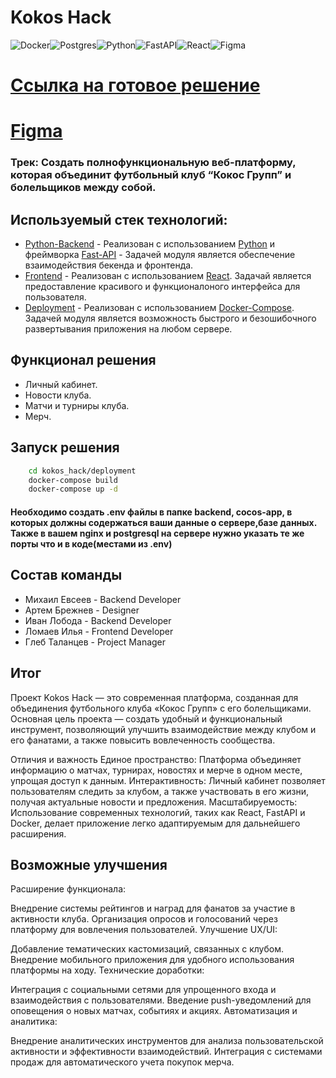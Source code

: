 # Kokos Hack
![Docker](https://img.shields.io/badge/docker-%230db7ed.svg?style=for-the-badge&logo=docker&logoColor=white)![Postgres](https://img.shields.io/badge/postgres-%23316192.svg?style=for-the-badge&logo=postgresql&logoColor=white)![Python](https://img.shields.io/badge/python-3670A0?style=for-the-badge&logo=python&logoColor=ffdd54)![FastAPI](https://img.shields.io/badge/FastAPI-005571?style=for-the-badge&logo=fastapi)![React](https://img.shields.io/badge/react-%2320232a.svg?style=for-the-badge&logo=react&logoColor=%2361DAFB)![Figma](https://img.shields.io/badge/figma-%2320232a.svg?style=for-the-badge&logo=figma)



# [Ссылка на готовое решение](https://kokos.shmyaks.ru/signin)
# [Figma](https://www.figma.com/design/Fj8ZAHMSMziUuL6BaF7wUg/kokos?node-id=0-1&t=s7DlcrpbxjhBHDBd-1)

### Трек: Создать полнофункциональную веб-платформу, которая объединит футбольный клуб “Кокос Групп” и болельщиков между собой.


## Используемый стек технологий:
- [Python-Backend](https://github.com/ultraevs/kokos_hack/tree/main/backend) - Реализован с использованием [Python](https://www.python.org/) и фреймворка [Fast-API](https://fastapi.tiangolo.com/ru/) - Задачей модуля является обеспечение взаимодействия бекенда и фронтенда.
- [Frontend](https://github.com/ultraevs/kokos_hack/tree/main/cocos-app) - Реализован с использованием [React](https://ru.legacy.reactjs.org/). Задачай является предоставление красивого и функционалоного интерфейса для пользователя.
- [Deployment](https://github.com/ultraevs/kokos_hack/tree/main/deployment) - Реализован с использованием [Docker-Compose](https://www.docker.com/). Задачей модуля является возможность быстрого и безошибочного развертывания приложения на любом сервере.


## Функционал решения

- Личный кабинет.
- Новости клуба.
- Матчи и турниры клуба.
- Мерч.

## Запуск решения
```sh
    cd kokos_hack/deployment
    docker-compose build
    docker-compose up -d
```
#### Необходимо создать .env файлы в папке backend, cocos-app, в которых должны содержаться ваши данные о сервере,базе данных. Также в вашем nginx и postgresql на сервере нужно указать те же порты что и в коде(местами из .env)

##  Состав команды
 - Михаил Евсеев - Backend Developer
 - Артем Брежнев - Designer
 - Иван Лобода - Backend Developer
 - Ломаев Илья - Frontend Developer
 - Глеб Таланцев - Project Manager

## Итог
Проект Kokos Hack — это современная платформа, созданная для объединения футбольного клуба «Кокос Групп» с его болельщиками. Основная цель проекта — создать удобный и функциональный инструмент, позволяющий улучшить взаимодействие между клубом и его фанатами, а также повысить вовлеченность сообщества.

Отличия и важность
Единое пространство: Платформа объединяет информацию о матчах, турнирах, новостях и мерче в одном месте, упрощая доступ к данным.
Интерактивность: Личный кабинет позволяет пользователям следить за клубом, а также участвовать в его жизни, получая актуальные новости и предложения.
Масштабируемость: Использование современных технологий, таких как React, FastAPI и Docker, делает приложение легко адаптируемым для дальнейшего расширения.

## Возможные улучшения
Расширение функционала:

Внедрение системы рейтингов и наград для фанатов за участие в активности клуба.
Организация опросов и голосований через платформу для вовлечения пользователей.
Улучшение UX/UI:

Добавление тематических кастомизаций, связанных с клубом.
Внедрение мобильного приложения для удобного использования платформы на ходу.
Технические доработки:

Интеграция с социальными сетями для упрощенного входа и взаимодействия с пользователями.
Введение push-уведомлений для оповещения о новых матчах, событиях и акциях.
Автоматизация и аналитика:

Внедрение аналитических инструментов для анализа пользовательской активности и эффективности взаимодействий.
Интеграция с системами продаж для автоматического учета покупок мерча.

